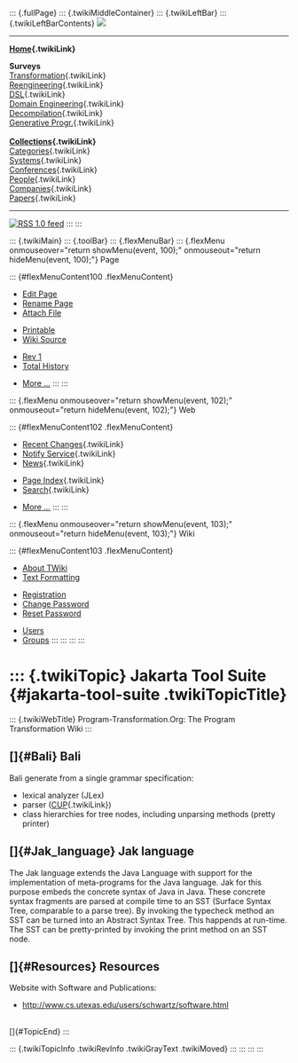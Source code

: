 ::: {.fullPage}
::: {.twikiMiddleContainer}
::: {.twikiLeftBar}
::: {.twikiLeftBarContents}
![](../pub/transformation.gif)

------------------------------------------------------------------------

**[Home](WebHome){.twikiLink}**

**Surveys**\
[Transformation](ProgramTransformation){.twikiLink}\
[Reengineering](ReengineeringWiki){.twikiLink}\
[DSL](DomainSpecificLanguages){.twikiLink}\
[Domain Engineering](DomainEngineering){.twikiLink}\
[Decompilation](DeCompilation){.twikiLink}\
[Generative Progr.](GenerativeProgrammingWiki){.twikiLink}\
\
**[Collections](CategoryCollection){.twikiLink}**\
[Categories](CategoryCategory){.twikiLink}\
[Systems](TransformationSystems){.twikiLink}\
[Conferences](TransformationConferences){.twikiLink}\
[People](TransformationPeople){.twikiLink}\
[Companies](TransformationCompanies){.twikiLink}\
[Papers](CategoryPaper){.twikiLink}

------------------------------------------------------------------------

[![](../pub/rss.gif "RSS 1.0 feed")](WebRss@skin=rss)
:::
:::

::: {.twikiMain}
::: {.toolBar}
::: {.flexMenuBar}
::: {.flexMenu onmouseover="return showMenu(event, 100);" onmouseout="return hideMenu(event, 100);"}
Page

::: {#flexMenuContent100 .flexMenuContent}
-   [Edit
    Page](http://www.program-transformation.org/edit/Transform/JakartaToolSuite?t=1536826501)
-   [Rename
    Page](http://www.program-transformation.org/rename/Transform/JakartaToolSuite)
-   [Attach
    File](http://www.program-transformation.org/attach/Transform/JakartaToolSuite)

<!-- -->

-   [Printable](http://www.program-transformation.org/view/Transform/JakartaToolSuite?skin=print.pattern)
-   [Wiki
    Source](http://www.program-transformation.org/view/Transform/JakartaToolSuite?skin=text&raw=on&contenttype=text/plain)

<!-- -->

-   [Rev
    1](http://www.program-transformation.org/view/Transform/JakartaToolSuite?rev=1.1)
-   [Total
    History](http://www.program-transformation.org/rdiff/Transform/JakartaToolSuite)

<!-- -->

-   [More
    \...](http://www.program-transformation.org/oops/Transform/JakartaToolSuite?template=oopsmore&param1=1.1&param2=1.1)
:::
:::

::: {.flexMenu onmouseover="return showMenu(event, 102);" onmouseout="return hideMenu(event, 102);"}
Web

::: {#flexMenuContent102 .flexMenuContent}
-   [Recent Changes](WebChanges){.twikiLink}
-   [Notify Service](WebNotify){.twikiLink}
-   [News](WebNews){.twikiLink}

<!-- -->

-   [Page Index](WebIndex){.twikiLink}
-   [Search](WebSearch){.twikiLink}

<!-- -->

-   [More
    \...](http://www.program-transformation.org/oops/Transform/JakartaToolSuite?template=oopsmore&param1=1.1&param2=1.1)
:::
:::

::: {.flexMenu onmouseover="return showMenu(event, 103);" onmouseout="return hideMenu(event, 103);"}
Wiki

::: {#flexMenuContent103 .flexMenuContent}
-   [About
    TWiki](http://www.program-transformation.org/view/TWiki/WebHome)
-   [Text
    Formatting](http://www.program-transformation.org/view/TWiki/TextFormattingRules)

<!-- -->

-   [Registration](http://www.program-transformation.org/view/TWiki/TWikiRegistration)
-   [Change
    Password](http://www.program-transformation.org/view/TWiki/ChangePassword)
-   [Reset
    Password](http://www.program-transformation.org/view/TWiki/ResetPassword)

<!-- -->

-   [Users](http://www.program-transformation.org/view/Main/TWikiUsers)
-   [Groups](http://www.program-transformation.org/view/Main/TWikiGroups)
:::
:::
:::
:::

::: {.twikiTopic}
Jakarta Tool Suite {#jakarta-tool-suite .twikiTopicTitle}
==================

::: {.twikiWebTitle}
Program-Transformation.Org: The Program Transformation Wiki
:::

[]{#Bali} Bali
--------------

Bali generate from a single grammar specification:

-   lexical analyzer (JLex)
-   parser ([CUP](CUP){.twikiLink})
-   class hierarchies for tree nodes, including unparsing methods
    (pretty printer)

[]{#Jak_language} Jak language
------------------------------

The Jak language extends the Java Language with support for the
implementation of meta-programs for the Java language. Jak for this
purpose embeds the concrete syntax of Java in Java. These concrete
syntax fragments are parsed at compile time to an SST (Surface Syntax
Tree, comparable to a parse tree). By invoking the typecheck method an
SST can be turned into an Abstract Syntax Tree. This happends at
run-time. The SST can be pretty-printed by invoking the print method on
an SST node.

[]{#Resources} Resources
------------------------

Website with Software and Publications:

-   <http://www.cs.utexas.edu/users/schwartz/software.html>

\
[]{#TopicEnd}
:::

::: {.twikiTopicInfo .twikiRevInfo .twikiGrayText .twikiMoved}
:::
:::
:::
:::
